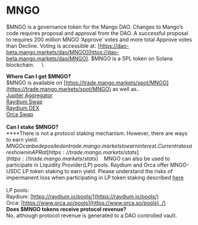 # MNGO

$MNGO is a governance token for the Mango DAO. Changes to Mango’s code requires proposal and approval from the DAO. A successful proposal to requires 200 million MNGO ‘Approve’ votes and more total Approve votes than Decline. Voting is accessible at: [https://dao-beta.mango.markets/dao/MNGO](https://dao-beta.mango.markets/dao/MNGO). $MNGO is a SPL token on Solana blockchain.     \


**Where Can I get $MNGO?** \
$MNGO is available on [https://trade.mango.markets/spot/MNGO](https://trade.mango.markets/spot/MNGO) as well as..  \
[Jupiter Aggregator](https://jup.ag/swap/SOL-MNGO) \
[Raydium Swap](https://raydium.io/swap/?from=EPjFWdd5AufqSSqeM2qN1xzybapC8G4wEGGkZwyTDt1v\&to=MangoCzJ36AjZyKwVj3VnYU4GTonjfVEnJmvvWaxLac)\
[Raydium DEX](https://dex.raydium.io/#/market/3d4rzwpy9iGdCZvgxcu7B1YocYffVLsQXPXkBZKt2zLc)\
[Orca Swap](https://www.orca.so)\
\
**Can I stake $MNGO?** \
****There is not a protocol staking mechanism. However, there are ways to earn yield.   $MNGO can be deposited on trade.mango.markets to earn interest. Current rates are shown in APR at [https://trade.mango.markets/stats](https://trade.mango.markets/stats)\
\
  $MNGO can also be used to participate in Liquidity Provider(LP) pools. Raydium and Orca offer MNGO-USDC LP token staking to earn yield. Please understand the risks of impermanent loss when participating in LP token staking described [here](https://medium.com/coinmonks/understanding-impermanent-loss-9ac6795e5baa)\
\
LP pools: \
Raydium: [https://raydium.io/pools/](https://raydium.io/pools/)   \
Orca: [https://www.orca.so/pools](https://www.orca.so/pools)  /\
\
**Does $MNGO tokens receive protocol revenue?** \
No, although protocol revenue is generated to a DAO controlled vault.
